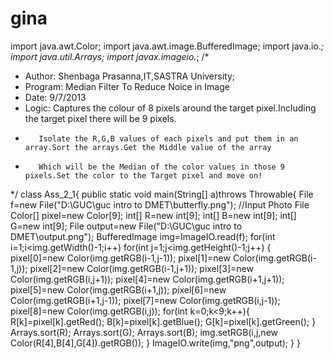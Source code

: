 # gina
import java.awt.Color;
import java.awt.image.BufferedImage;
import java.io.*;
import java.util.Arrays;
import javax.imageio.*;
/*
 * Author: Shenbaga Prasanna,IT,SASTRA University;
 * Program: Median Filter To Reduce Noice in Image
 * Date: 9/7/2013
 * Logic: Captures the colour of 8 pixels around the target pixel.Including the target pixel there will be 9 pixels.
 *        Isolate the R,G,B values of each pixels and put them in an array.Sort the arrays.Get the Middle value of the array
 *        Which will be the Median of the color values in those 9 pixels.Set the color to the Target pixel and move on!
 */
class Ass_2_1{
    public static void main(String[] a)throws Throwable{
        File f=new File("D:\\GUC\\guc intro to DMET\\butterfly.png");                               //Input Photo File
        Color[] pixel=new Color[9];
        int[] R=new int[9];
        int[] B=new int[9];
        int[] G=new int[9];
        File output=new File("D:\\GUC\\guc intro to DMET\\output.png");
        BufferedImage img=ImageIO.read(f);
        for(int i=1;i<img.getWidth()-1;i++)
            for(int j=1;j<img.getHeight()-1;j++)
            {
               pixel[0]=new Color(img.getRGB(i-1,j-1));
               pixel[1]=new Color(img.getRGB(i-1,j));
               pixel[2]=new Color(img.getRGB(i-1,j+1));
               pixel[3]=new Color(img.getRGB(i,j+1));
               pixel[4]=new Color(img.getRGB(i+1,j+1));
               pixel[5]=new Color(img.getRGB(i+1,j));
               pixel[6]=new Color(img.getRGB(i+1,j-1));
               pixel[7]=new Color(img.getRGB(i,j-1));
               pixel[8]=new Color(img.getRGB(i,j));
               for(int k=0;k<9;k++){
                   R[k]=pixel[k].getRed();
                   B[k]=pixel[k].getBlue();
                   G[k]=pixel[k].getGreen();
               }
               Arrays.sort(R);
               Arrays.sort(G);
               Arrays.sort(B);
               img.setRGB(i,j,new Color(R[4],B[4],G[4]).getRGB());
            }
        ImageIO.write(img,"png",output);
    }
}
